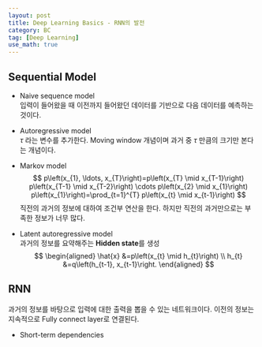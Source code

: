```yaml
---
layout: post
title: Deep Learning Basics - RNN의 발전
category: BC
tag: [Deep Learning] 
use_math: true
---
```


## Sequential Model

- Naive sequence model  
입력이 들어왔을 때 이전까지 들어왔던 데이터를 기반으로 다음 데이터를 예측하는 것이다.  

- Autoregressive model  
$\tau$ 라는 변수를 추가한다. Moving window 개념이며 과거 중 $\tau$ 만큼의 크기만 본다는 개념이다.  

- Markov model  
    $$
    p\left(x_{1}, \ldots, x_{T}\right)=p\left(x_{T} \mid x_{T-1}\right) p\left(x_{T-1} \mid x_{T-2}\right) \cdots p\left(x_{2} \mid x_{1}\right) p\left(x_{1}\right)=\prod_{t=1}^{T} p\left(x_{t} \mid x_{t-1}\right)
    $$
    직전의 과거의 정보에 대하여 조건부 연산을 한다. 하지만 직전의 과거만으로는 부족한 정보가 너무 많다.  

- Latent autoregressive model  
    과거의 정보를 요약해주는 **Hidden state**를 생성
    $$
    \begin{aligned}
    \hat{x} &=p\left(x_{t} \mid h_{t}\right) \\
    h_{t} &=q\left(h_{t-1}, x_{t-1}\right.
    \end{aligned}
    $$  

## RNN  

과거의 정보를 바탕으로 입력에 대한 출력을 뽑을 수 있는 네트워크이다. 이전의 정보는 지속적으로 Fully connect layer로 연결된다.  

- Short-term dependencies
